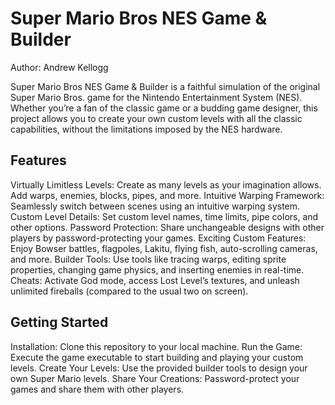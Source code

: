 # Super Mario Bros NES Game & Builder

Author: Andrew Kellogg

Super Mario Bros NES Game & Builder is a faithful simulation of the original Super Mario Bros. game for the Nintendo Entertainment System (NES). Whether you’re a fan of the classic game or a budding game designer, this project allows you to create your own custom levels with all the classic capabilities, without the limitations imposed by the NES hardware.

## Features

Virtually Limitless Levels: Create as many levels as your imagination allows. Add warps, enemies, blocks, pipes, and more.
Intuitive Warping Framework: Seamlessly switch between scenes using an intuitive warping system.
Custom Level Details: Set custom level names, time limits, pipe colors, and other options.
Password Protection: Share unchangeable designs with other players by password-protecting your games.
Exciting Custom Features: Enjoy Bowser battles, flagpoles, Lakitu, flying fish, auto-scrolling cameras, and more.
Builder Tools: Use tools like tracing warps, editing sprite properties, changing game physics, and inserting enemies in real-time.
Cheats: Activate God mode, access Lost Level’s textures, and unleash unlimited fireballs (compared to the usual two on screen).

## Getting Started

Installation: Clone this repository to your local machine.
Run the Game: Execute the game executable to start building and playing your custom levels.
Create Your Levels: Use the provided builder tools to design your own Super Mario levels.
Share Your Creations: Password-protect your games and share them with other players.
